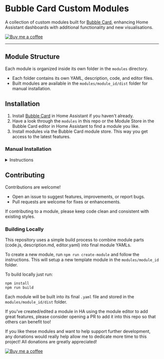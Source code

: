 # Bubble Card Custom Modules

A collection of custom modules built for [Bubble Card](https://github.com/Clooos/Bubble-Card), enhancing Home Assistant dashboards with additional functionality and new visualisations.

[![Buy me a coffee](https://img.shields.io/badge/Buy_me_a_coffee-yellow?logo=buymeacoffee&logoColor=darkred)](https://buymeacoffee.com/lsmarsden)

---

## Module Structure

Each module is organized inside its own folder in the `modules` directory.

- Each folder contains its own YAML, description, code, and editor files.
- Built modules are available in the `modules/module_id/dist` folder for manual installation.

## Installation

1. Install [Bubble Card](https://github.com/Clooos/Bubble-Card) in Home Assistant if you haven't already.
2. Have a look through the `modules` in this repo or the Module Store in the Bubble Card editor in Home Assistant to find a module you like.
3. Install modules via the Bubble Card module store. This way you get access to the latest features.

### Manual Installation

<details><summary>Instructions</summary>
Built modules are available in the <code>modules/module_id/dist</code> folder for manual installation.

Import the module yaml in the module store by using the 'Import from YAML' option, and paste the built
module inside.

</details>

## Contributing

Contributions are welcome!

- Open an issue to suggest features, improvements, or report bugs.
- Pull requests are welcome for fixes or enhancements.

If contributing to a module, please keep code clean and consistent with existing styles.

### Building Locally

This repository uses a simple build process to combine module parts (code.js, description.md, editor.yaml) into final module YAMLs.

To create a new module, run `npm run create-module` and follow the instructions. This will setup
a new template module in the `modules/module_id` folder.

To build locally just run:

```
npm install
npm run build
```

Each module will be built into its final `.yaml` file and stored in the `modules/module_id/dist` folder.

If you've created/edited a module in HA using the module editor to add great features, please consider
opening a PR to add it into this repo so that others can benefit too!

If you like these modules and want to help support further development, any donations
would really help allow me to dedicate more time to this project! All donations are greatly appreciated!

[![Buy me a coffee](https://img.shields.io/badge/Buy_me_a_coffee-yellow?logo=buymeacoffee&logoColor=darkred)](https://buymeacoffee.com/lsmarsden)
